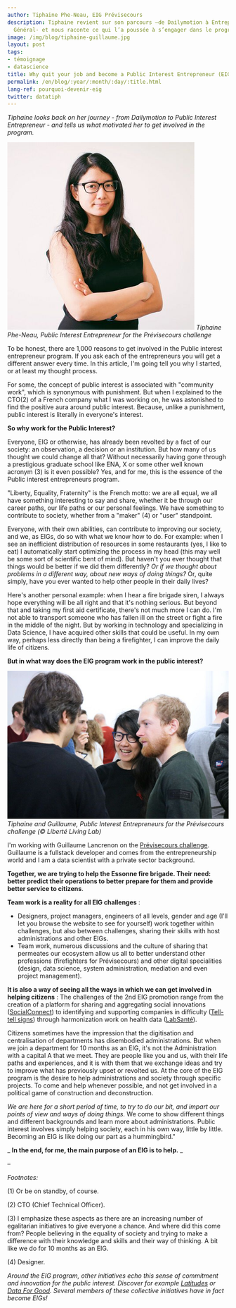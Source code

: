 ```yaml
---
author: Tiphaine Phe-Neau, EIG Prévisecours
description: Tiphaine revient sur son parcours –de Dailymotion à Entrepreneur·e d’Intérêt
  Général- et nous raconte ce qui l’a poussée à s’engager dans le programme.
image: /img/blog/tiphaine-guillaume.jpg
layout: post
tags:
- témoignage
- datascience
title: Why quit your job and become a Public Interest Entrepreneur (EIG)?
permalink: /en/blog/:year/:month/:day/:title.html
lang-ref: pourquoi-devenir-eig
twitter: datatiph
---
```


_Tiphaine looks back on her journey - from Dailymotion to Public Interest Entrepreneur - and tells us what motivated her to get involved in the program._

![Une jeune femme se tient de trois-quart : elle a les cheveux noirs et longs, des lunettes et sourit légèrement. C'est le portrait de Tiphaine](/img/blog/TiphainePheNeau.jpg)
_Tiphaine Phe-Neau, Public Interest Entrepreneur for the Prévisecours challenge_

To be honest, there are 1,000 reasons to get involved in the Public interest entrepreneur program. If you ask each of the entrepreneurs you will get a different answer every time. In this article, I&#39;m going tell you why I started, or at least my thought process.

For some, the concept of public interest is associated with &quot;community work&quot;, which is synonymous with punishment. But when I explained to the CTO(2) of a French company what I was working on, he was astonished to find the positive aura around public interest. Because, unlike a punishment, public interest is literally in everyone&#39;s interest.

**So why work for the Public Interest?**

Everyone, EIG or otherwise, has already been revolted by a fact of our society: an observation, a decision or an institution. But how many of us thought we could change all that? Without necessarily having gone through a prestigious graduate school like ENA, X or some other well known acronym (3) is it even possible? Yes, and for me, this is the essence of the Public interest entrepreneurs program.

&quot;Liberty, Equality, Fraternity&quot; is the French motto: we are all equal, we all have something interesting to say and share, whether it be through our career paths, our life paths or our personal feelings. We have something to contribute to society, whether from a &quot;maker&quot; (4) or &quot;user&quot; standpoint.

Everyone, with their own abilities, can contribute to improving our society, and we, as EIGs, do so with what we know how to do. For example: when I see an inefficient distribution of resources in some restaurants (yes, I like to eat) I automatically start optimizing the process in my head (this may well be some sort of scientific bent of mind). But haven&#39;t you ever thought that things would be better if we did them differently? _Or if we thought about problems in a different way, about new ways of doing things?_ Or, quite simply, have you ever wanted to help other people in their daily lives?

Here&#39;s another personal example: when I hear a fire brigade siren, I always hope everything will be all right and that it&#39;s nothing serious. But beyond that and taking my first aid certificate, there&#39;s not much more I can do. I&#39;m not able to transport someone who has fallen ill on the street or fight a fire in the middle of the night. But by working in technology and specializing in Data Science, I have acquired other skills that could be useful. In my own way, perhaps less directly than being a firefighter, I can improve the daily life of citizens.

**But in what way does the EIG program work in the public interest?**

![Tiphaine et Guillaume, discutent avec une personne qui est de dos](/img/blog/Tiphaine-Guillaume.jpg)
_Tiphaine and Guillaume, Public Interest Entrepreneurs for the Prévisecours challenge (© Liberté Living Lab)_

I&#39;m working with Guillaume Lancrenon on the [Prévisecours challenge](https://entrepreneur-interet-general.etalab.gouv.fr/defi/2017/09/26/previsecours/). Guillaume is a fullstack developer and comes from the entrepreneurship world and I am a data scientist with a private sector background.

**Together, we are trying to help the Essonne fire brigade. Their need: better predict their operations to better prepare for them and provide better service to citizens**.

**Team work is a reality for all EIG challenges** :

- Designers, project managers, engineers of all levels, gender and age (I&#39;ll let you browse the website to see for yourself) work together within challenges, but also between challenges, sharing their skills with host administrations and other EIGs.
- Team work, numerous discussions and the culture of sharing that permeates our ecosystem allow us all to better understand other professions (firefighters for Prévisecours) and other digital specialities (design, data science, system administration, mediation and even project management).

**It is also a way of seeing all the ways in which we can get involved in helping citizens** : The challenges of the 2nd EIG promotion range from the creation of a platform for sharing and aggregating social innovations ([SocialConnect](https://entrepreneur-interet-general.etalab.gouv.fr/defi/2017/09/26/socialconnect/)) to identifying and supporting companies in difficulty ([Tell-tell signs](https://entrepreneur-interet-general.etalab.gouv.fr/defi/2017/09/26/signauxfaibles/)) through harmonization work on health data ([LabSanté](https://entrepreneur-interet-general.etalab.gouv.fr/defi/2017/09/26/labsante/)).

Citizens sometimes have the impression that the digitisation and centralisation of departments has disembodied administrations. But when we join a department for 10 months as an EIG, it&#39;s not the Administration with a capital A that we meet. They are people like you and us, with their life paths and experiences, and it is with them that we exchange ideas and try to improve what has previously upset or revolted us. At the core of the EIG program is the desire to help administrations and society through specific projects. To come and help whenever possible, and not get involved in a political game of construction and deconstruction.

_We are here for a short period of time, to try to do our bit, and impart our points of view and ways of doing things._ We come to show different things and different backgrounds and learn more about administrations. Public interest involves simply helping society, each in his own way, little by little. Becoming an EIG is like doing our part as a hummingbird.&quot;

_ **In the end, for me, the main purpose of an EIG is to help.** _

–

_Footnotes:_

(1) Or be on standby, of course.

(2) CTO (Chief Technical Officer).

(3) I emphasize these aspects as there are an increasing number of egalitarian initiatives to give everyone a chance. And where did this come from? People believing in the equality of society and trying to make a difference with their knowledge and skills and their way of thinking. A bit like we do for 10 months as an EIG.

(4) Designer.

_Around the EIG program, other initiatives echo this sense of commitment and innovation for the public interest. Discover for example_ [_Latitudes_](http://www.latitudes.cc/) _or_ [_Data For Good_](http://www.dataforgood.fr/)_. Several members of these collective initiatives have in fact become EIGs!_
